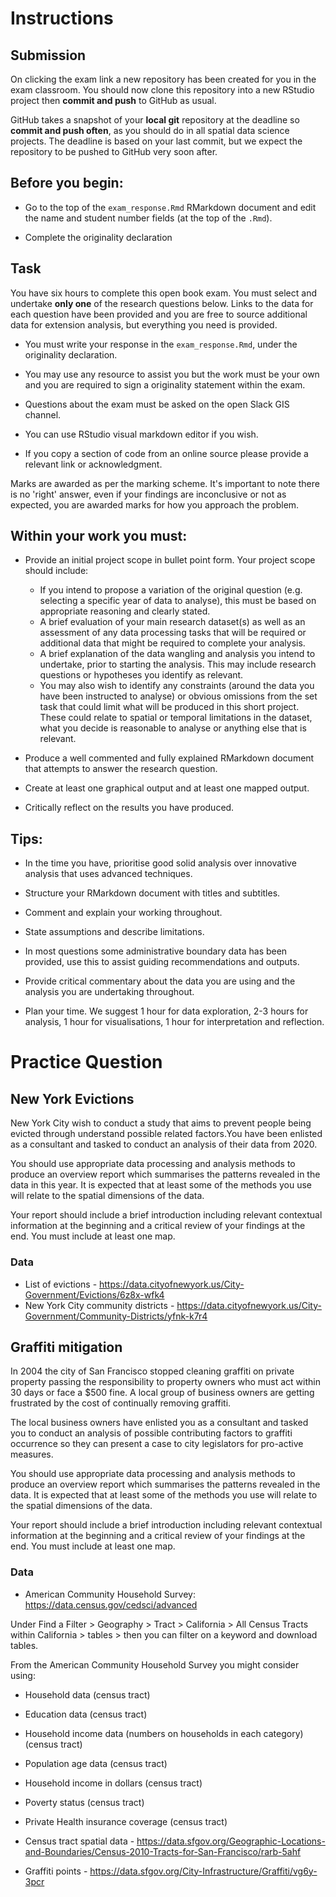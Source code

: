 # Instructions

## Submission

On clicking the exam link a new repository has been created for you in the exam classroom. You should now clone this repository into a new RStudio project then **commit and push** to GitHub as usual. 

GitHub takes a snapshot of your **local git** repository at the deadline so **commit and push often**, as you should do in all spatial data science projects. The deadline is based on your last commit, but we expect the repository to be pushed to GitHub very soon after. 

## Before you begin: 

* Go to the top of the `exam_response.Rmd` RMarkdown document and edit the name and student number fields (at the top of the `.Rmd`).

* Complete the originality declaration

## Task

You have six hours to complete this open book exam. You must select and undertake **only one** of the research questions below. Links to the data for each question have been provided and you are free to source additional data for extension analysis, but everything you need is provided.

* You must write your response in the `exam_response.Rmd`, under the originality declaration.

* You may use any resource to assist you but the work must be your own and you are required to sign a originality statement within the exam. 

* Questions about the exam must be asked on the open Slack GIS channel. 

* You can use RStudio visual markdown editor if you wish.

* If you copy a section of code from an online source please provide a relevant link or acknowledgment.

Marks are awarded as per the marking scheme. It's important to note there is no 'right' answer, even if your findings are inconclusive or not as expected, you are awarded marks for how you approach the problem.  

## Within your work you must:

* Provide an initial project scope in bullet point form. Your project scope should include:

    * If you intend to propose a variation of the original question (e.g. selecting a specific year of data to analyse), this must be based on appropriate reasoning and clearly stated.
  * A brief evaluation of your main research dataset(s) as well as an assessment of any data processing tasks that will be required or additional data that might be required to complete your analysis.
  * A brief explanation of the data wangling and analysis you intend to undertake, prior to starting the analysis. This may include research questions or hypotheses you identify as relevant. 
  * You may also wish to identify any constraints (around the data you have been instructed to analyse) or obvious omissions from the set task that could limit what will be produced in this short project. These could relate to spatial or temporal limitations in the dataset, what you decide is reasonable to analyse or anything else that is relevant. 

* Produce a well commented and fully explained RMarkdown document that attempts to answer the research question.

* Create at least one graphical output and at least one mapped output.

* Critically reflect on the results you have produced. 

## Tips:

* In the time you have, prioritise good solid analysis over innovative analysis that uses advanced techniques.

* Structure your RMarkdown document with titles and subtitles. 

* Comment and explain your working throughout.

* State assumptions and describe limitations.

* In most questions some administrative boundary data has been provided, use this to assist guiding recommendations and outputs.

* Provide critical commentary about the data you are using and the analysis you are undertaking throughout.

* Plan your time. We suggest 1 hour for data exploration, 2-3 hours for analysis, 1 hour for visualisations, 1 hour for interpretation and reflection. 

# Practice Question

## New York Evictions

New York City wish to conduct a study that aims to prevent people being evicted through understand possible related factors.You have been enlisted as a consultant and tasked to conduct an analysis of their data from 2020.

You should use appropriate data processing and analysis methods to produce an overview report which summarises the patterns revealed in the data in this year. It is expected that at least some of the methods you use will relate to the spatial dimensions of the data.

Your report should include a brief introduction including relevant contextual information at the beginning and a critical review of your findings at the end. You must include at least one map. 

### Data

* List of evictions - https://data.cityofnewyork.us/City-Government/Evictions/6z8x-wfk4
* New York City community districts - https://data.cityofnewyork.us/City-Government/Community-Districts/yfnk-k7r4

## Graffiti mitigation 

In 2004 the city of San Francisco stopped cleaning graffiti on private property passing the responsibility to property owners who must act within 30 days or face a $500 fine. A local group of business owners are getting frustrated by the cost of continually removing graffiti. 

The local business owners have enlisted you as a consultant and tasked you to conduct an analysis of possible contributing factors to graffiti occurrence so they can present a case to city legislators for pro-active measures. 

You should use appropriate data processing and analysis methods to produce an overview report which summarises the patterns revealed in the data. It is expected that at least some of the methods you use will relate to the spatial dimensions of the data.

Your report should include a brief introduction including relevant contextual information at the beginning and a critical review of your findings at the end. You must include at least one map.

### Data

* American Community Household Survey: https://data.census.gov/cedsci/advanced

Under Find a Filter > Geography > Tract > California > All Census Tracts within California > tables > then you can filter on a keyword and download tables.

From the American Community Household Survey you might consider using:
  * Household data (census tract)
  * Education data (census tract)
  * Household income data (numbers on households in each category) (census tract)
  * Population age data (census tract)
  * Household income in dollars (census tract)
  * Poverty status (census tract)
  * Private Health insurance coverage (census tract)
  
* Census tract spatial data - https://data.sfgov.org/Geographic-Locations-and-Boundaries/Census-2010-Tracts-for-San-Francisco/rarb-5ahf
* Graffiti points - https://data.sfgov.org/City-Infrastructure/Graffiti/vg6y-3pcr 
